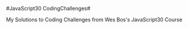 #JavaScript30 CodingChallenges#

My Solutions to Coding Challenges from Wes Bos's JavaScript30 Course

